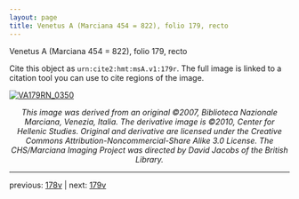 ```yaml
---
layout: page
title: Venetus A (Marciana 454 = 822), folio 179, recto
---
```


Venetus A (Marciana 454 = 822), folio 179, recto

Cite this object as `urn:cite2:hmt:msA.v1:179r`.  The full image is linked to a citation tool you can use to cite regions of the image.

[![VA179RN_0350](http://www.homermultitext.org/iipsrv?IIIF=/project/homer/pyramidal/deepzoom/hmt/vaimg/2017a/VA179RN_0350.tif/full/800,/0/default.jpg)](http://www.homermultitext.org/ict2/?urn=urn:cite2:hmt:vaimg.2017a:VA179RN_0350) 

<p style="text-align: center; font-style: italic;">This image was derived from an original ©2007, Biblioteca Nazionale Marciana, Venezia, Italia. The derivative image is ©2010, Center for Hellenic Studies. Original and derivative are licensed under the Creative Commons Attribution-Noncommercial-Share Alike 3.0 License. The CHS/Marciana Imaging Project was directed by David Jacobs of the British Library.</p>

---

previous: [178v](../178v/) | next: [179v](../179v/)